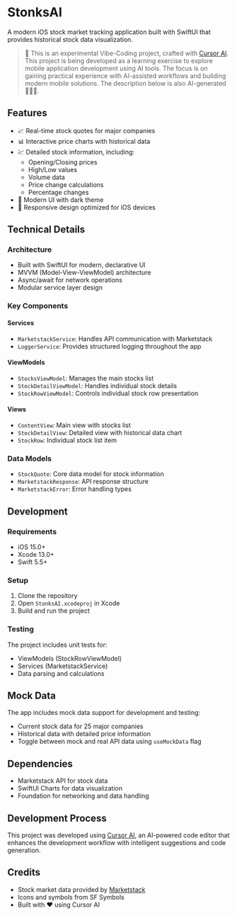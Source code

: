# StonksAI

A modern iOS stock market tracking application built with SwiftUI that provides historical stock data visualization.

> 🎵 This is an experimental Vibe-Coding project, crafted with [Cursor AI](https://cursor.sh/). This project is being developed as a learning exercise to explore mobile application development using AI tools. The focus is on gaining practical experience with AI-assisted workflows and building modern mobile solutions.
> The description below is also AI-generated 🦾🦾🦾.


## Features

- 📈 Real-time stock quotes for major companies
- 📊 Interactive price charts with historical data
- 💹 Detailed stock information, including:
  - Opening/Closing prices
  - High/Low values
  - Volume data
  - Price change calculations
  - Percentage changes
- 🎨 Modern UI with dark theme
- 📱 Responsive design optimized for iOS devices

## Technical Details

### Architecture
- Built with SwiftUI for modern, declarative UI
- MVVM (Model-View-ViewModel) architecture
- Async/await for network operations
- Modular service layer design

### Key Components

#### Services
- `MarketstackService`: Handles API communication with Marketstack
- `LoggerService`: Provides structured logging throughout the app

#### ViewModels
- `StocksViewModel`: Manages the main stocks list
- `StockDetailViewModel`: Handles individual stock details
- `StockRowViewModel`: Controls individual stock row presentation

#### Views
- `ContentView`: Main view with stocks list
- `StockDetailView`: Detailed view with historical data chart
- `StockRow`: Individual stock list item

### Data Models
- `StockQuote`: Core data model for stock information
- `MarketstackResponse`: API response structure
- `MarketstackError`: Error handling types

## Development

### Requirements
- iOS 15.0+
- Xcode 13.0+
- Swift 5.5+

### Setup
1. Clone the repository
2. Open `StonksAI.xcodeproj` in Xcode
3. Build and run the project

### Testing
The project includes unit tests for:
- ViewModels (StockRowViewModel)
- Services (MarketstackService)
- Data parsing and calculations

## Mock Data
The app includes mock data support for development and testing:
- Current stock data for 25 major companies
- Historical data with detailed price information
- Toggle between mock and real API data using `useMockData` flag

## Dependencies
- Marketstack API for stock data
- SwiftUI Charts for data visualization
- Foundation for networking and data handling

## Development Process
This project was developed using [Cursor AI](https://cursor.sh/), an AI-powered code editor that enhances the development workflow with intelligent suggestions and code generation.

## Credits
- Stock market data provided by [Marketstack](https://marketstack.com/)
- Icons and symbols from SF Symbols
- Built with ❤️ using Cursor AI
